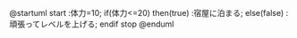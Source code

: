 @startuml
start
:体力=10;
if(体力<=20) then(true)
:宿屋に泊まる;
else(false)
:頑張ってレベルを上げる;
endif
stop
@enduml

